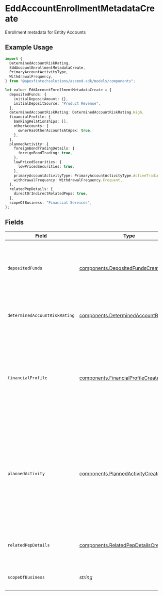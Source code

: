 # EddAccountEnrollmentMetadataCreate

Enrollment metadata for Entity Accounts

## Example Usage

```typescript
import {
  DeterminedAccountRiskRating,
  EddAccountEnrollmentMetadataCreate,
  PrimaryAccountActivityType,
  WithdrawalFrequency,
} from "@apexfintechsolutions/ascend-sdk/models/components";

let value: EddAccountEnrollmentMetadataCreate = {
  depositedFunds: {
    initialDepositAmount: {},
    initialDepositSource: "Product Revenue",
  },
  determinedAccountRiskRating: DeterminedAccountRiskRating.High,
  financialProfile: {
    bankingRelationships: [],
    otherAccounts: {
      ownerHasOtherAccountsAtApex: true,
    },
  },
  plannedActivity: {
    foreignBondTradingDetails: {
      foreignBondTrading: true,
    },
    lowPricedSecurities: {
      lowPricedSecurities: true,
    },
    primaryAccountActivityType: PrimaryAccountActivityType.ActiveTrading,
    withdrawalFrequency: WithdrawalFrequency.Frequent,
  },
  relatedPepDetails: {
    directOrIndirectRelatedPeps: true,
  },
  scopeOfBusiness: "Financial Services",
};
```

## Fields

| Field                                                                                                                                                                                | Type                                                                                                                                                                                 | Required                                                                                                                                                                             | Description                                                                                                                                                                          | Example                                                                                                                                                                              |
| ------------------------------------------------------------------------------------------------------------------------------------------------------------------------------------ | ------------------------------------------------------------------------------------------------------------------------------------------------------------------------------------ | ------------------------------------------------------------------------------------------------------------------------------------------------------------------------------------ | ------------------------------------------------------------------------------------------------------------------------------------------------------------------------------------ | ------------------------------------------------------------------------------------------------------------------------------------------------------------------------------------ |
| `depositedFunds`                                                                                                                                                                     | [components.DepositedFundsCreate](../../models/components/depositedfundscreate.md)                                                                                                   | :heavy_check_mark:                                                                                                                                                                   | The initial amount of money placed into the account by the entity upon or after the account's establishment.                                                                         |                                                                                                                                                                                      |
| `determinedAccountRiskRating`                                                                                                                                                        | [components.DeterminedAccountRiskRating](../../models/components/determinedaccountriskrating.md)                                                                                     | :heavy_check_mark:                                                                                                                                                                   | The client determined account risk rating of the entity customer                                                                                                                     | HIGH                                                                                                                                                                                 |
| `financialProfile`                                                                                                                                                                   | [components.FinancialProfileCreate](../../models/components/financialprofilecreate.md)                                                                                               | :heavy_check_mark:                                                                                                                                                                   | Disclosure of the entity account owner's financial relationships and source of brokerage funds; facilitates the creation of the overall customer risk profile                        |                                                                                                                                                                                      |
| `plannedActivity`                                                                                                                                                                    | [components.PlannedActivityCreate](../../models/components/plannedactivitycreate.md)                                                                                                 | :heavy_check_mark:                                                                                                                                                                   | Details the customer's intended trading and banking-related activities at the time of account application; informs risk checks and forms a baseline for anomalous activity detection |                                                                                                                                                                                      |
| `relatedPepDetails`                                                                                                                                                                  | [components.RelatedPepDetailsCreate](../../models/components/relatedpepdetailscreate.md)                                                                                             | :heavy_check_mark:                                                                                                                                                                   | Details surrounding the related politically exposed persons                                                                                                                          |                                                                                                                                                                                      |
| `scopeOfBusiness`                                                                                                                                                                    | *string*                                                                                                                                                                             | :heavy_check_mark:                                                                                                                                                                   | The scope of the business for the entity customer                                                                                                                                    | Financial Services                                                                                                                                                                   |